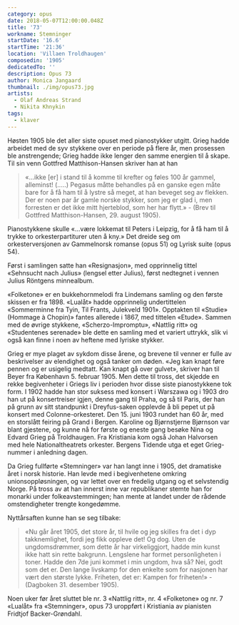 ```yaml
---
category: opus
date: 2018-05-07T12:00:00.048Z
title: '73'
workname: Stemninger
startDate: '16.6'
startTime: '21:36'
location: 'Villaen Troldhaugen'
composedin: '1905'
dedicatedTo: ''
description: Opus 73
author: Monica Jangaard
thumbnail: ./img/opus73.jpg
artists:
  - Olaf Andreas Strand
  - Nikita Khnykin
tags:
  - klaver
---
```

Høsten 1905 ble det aller siste opuset med pianostykker utgitt. Grieg hadde arbeidet med de syv stykkene over en periode på flere år, men prosessen ble anstrengende; Grieg hadde ikke lenger den samme energien til å skape. Til sin venn Gottfred Matthison-Hansen skriver han at han

> «…ikke [er] i stand til å komme til krefter og føles 100 år gammel, alleminst! (.....) Pegasus måtte behandles på en ganske egen måte bare for å få ham til å lystre så meget, at han beveget seg av flekken. Der er noen par år gamle norske stykker, som jeg er glad i, men forresten er det ikke mitt hjerteblod, som her har flytt.» - (Brev til Gottfred Matthison-Hansen, 29. august 1905).

Pianostykkene skulle «…være lokkemat til Peters i Leipzig, for å få ham til å trykke to orkesterpartiturer uten å kny.» Det dreide seg om orkesterversjonen av Gammelnorsk romanse (opus 51) og Lyrisk suite (opus 54).  

Først i samlingen satte han «Resignasjon», med opprinnelig tittel «Sehnsucht nach Julius» (lengsel etter Julius), først nedtegnet i vennen Julius Röntgens minnealbum.

«Folketone» er en bukkehornmelodi fra Lindemans samling og den første skissen er fra 1898. «Lualåt» hadde opprinnelig undertittelen «Sommerminne fra Tyin, Til Frants, Julekveld 1901». Opptakten til «Studie» (Hommage à Chopin)» fantes allerede i 1867, med tittelen «Etude». Sammen med de øvrige stykkene, «Scherzo-Impromptu», «Nattlig ritt» og «Studentenes serenade» ble dette en samling med et variert uttrykk, slik vi også kan finne i noen av heftene med lyriske stykker.

Grieg er mye plaget av sykdom disse årene, og brevene til venner er fulle av beskrivelser av elendighet og også tanker om døden.
«Jeg kan knapt føre pennen og er usigelig medtatt. Kan knapt gå over gulvet», skriver han til Beyer fra København 5. februar 1905. Men dette til tross, det skjedde en rekke begivenheter i Griegs liv i perioden hvor disse siste pianostykkene tok form. I 1902 hadde han stor suksess med konsert i Warszawa og i 1903 dro han ut på konsertreiser igjen, denne gang til Praha, og så til Paris, der han på grunn av sitt standpunkt i Dreyfus-saken opplevde å bli pepet ut på konsert med Colonne-orkesteret. Den 15. juni 1903 rundet han 60 år, med en storslått feiring på Grand i Bergen. Karoline og Bjørnstjerne Bjørnson var blant gjestene, og kunne nå for første og eneste gang besøke Nina og Edvard Grieg på Troldhaugen. Fra Kristiania kom også Johan Halvorsen med hele Nationaltheatrets orkester. Bergens Tidende utga et eget Grieg-nummer i anledning dagen.  

Da Grieg fullførte «Stemninger» var han langt inne i 1905, det dramatiske året i norsk historie. Han levde med i begivenhetene omkring unionsoppløsningen, og var lettet over en fredelig utgang og et selvstendig Norge. På tross av at han innerst inne var republikaner stemte han for monarki under folkeavstemmingen; han mente at landet under de rådende omstendigheter trengte kongedømme.

Nyttårsaften kunne han se seg tilbake:

> «Nu går året 1905, det store år, til hvile og jeg skilles fra det i dyp takknemlighet, fordi jeg fikk oppleve det! Og dog. Uten de ungdomsdrømmer, som dette år har virkeliggjort, hadde min kunst ikke hatt sin rette bakgrunn. Lengslene har formet personligheten i toner. Hadde den 7de juni kommet i min ungdom, hva så? Nei, godt som det er. Den lange livskamp for den enkelte som for nasjonen har vært den største lykke. Friheten, det er: Kampen for friheten!» - (Dagboken 31. desember 1905).

Noen uker før året sluttet ble nr. 3 «Nattlig ritt», nr. 4 «Folketone» og nr. 7 «Lualåt» fra «Stemninger», opus 73 uroppført i Kristiania av pianisten Fridtjof Backer-Grøndahl.
